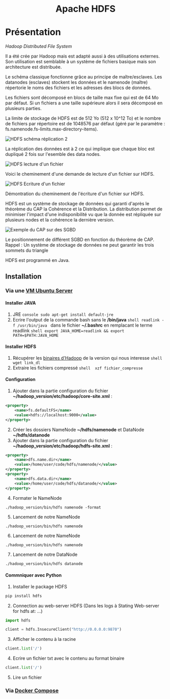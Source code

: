 <h1 align="center">Apache HDFS</h1>

# Présentation

_Hadoop Distributed File System_

Il a été crée par Hadoop mais est adapté aussi à des utilisations externes. Son utilisation est semblable à un système de fichiers basique mais son architecture est distribuée. 

Le schéma classique fonctionne grâce au principe de maître/esclaves. Les datanodes (esclaves) stockent les données et le namenode (maître) répertorie le noms des fichiers et les adresses des blocs de données.

Les fichiers sont décomposé en blocs de taille max fixe qui est de 64 Mo par défaut. Si un fichiers a une taille supérieure alors il sera décomposé en plusieurs parties.

La limite de stockage de HDFS est de 512 Yo (512 x 10^12 To) et le nombre de fichiers par répertoire est de 1048576 par défaut (géré par le paramètre : fs.namenode.fs-limits.max-directory-items).

![HDFS schéma réplication 2](https://user.oc-static.com/upload/2017/08/03/15017750983343_hdfs-architecture.jpeg)

La réplication des données est à 2 ce qui implique que chaque bloc est dupliqué 2 fois sur l'esemble des data nodes.

![HDFS lecture d'un fichier](https://user.oc-static.com/upload/2017/08/03/15017751645123_hdfs-read.jpeg)

Voici le cheminement d'une demande de lecture d'un fichier sur HDFS.

![HDFS Ecriture d'un fichier](https://user.oc-static.com/upload/2017/08/03/15017753323082_hdfs-write.jpeg)

Démontration du cheminement de l'écriture d'un fichier sur HDFS.

HDFS est un système de stockage de données qui garanti d'après le théorème du CAP la Cohérence et la Distribution. La distribution permet de minimiser l'impact d'une indisponibilité vu que la donnée est répliquée sur plusieurs nodes et la cohérence la dernière version.

![Exemple du CAP sur des SGBD](https://user.oc-static.com/upload/2017/08/14/15027166454802_cap.png)

Le positionnement de différent SGBD en fonction du théorème de CAP.
Rappel : Un système de stockage de données ne peut garantir les trois sommets du triangle

HDFS est programmé en Java.


## Installation

### Via une [VM Ubuntu Server](https://hibbard.eu/install-ubuntu-virtual-box/)

#### Installer JAVA 

   1. JRE 
    ```console
    sudo apt-get install default-jre
    ```
   2. Ecrire l'output de la commande bash sans le **/bin/java**
    ```shell
    readlink -f /usr/bin/java
    ```
    dans le fichier **~/.bashrc** en remplacant le terme readlink
    ```shell
    export JAVA_HOME=readlink && export PATH=$PATH:JAVA_HOME
    ```

#### Installer HDFS

   1. Récupérer les [binaires d'Hadoop](https://hadoop.apache.org/releases.html) de la version qui nous interesse
    ```shell 
    wget link_dl
    ```
   2. Extraire les fichiers compressé
    ```shell 
    xzf fichier_compresse
    ```

#### Configuration

1. Ajouter dans la partie configuration du fichier **~/hadoop_version/etc/hadoop/core-site.xml** :
 ```xml
 <property>
     <name>fs.defaultFS</name>
     <value>hdfs://localhost:9000</value>
 </property>
 ```
2. Créer les dossiers NameNode **~/hdfs/namenode** et DataNode **~/hdfs/datanode**
3. Ajouter dans la partie configuration du fichier **~/hadoop_version/etc/hadoop/hdfs-site.xml** :
 ```xml
 <property>
     <name>dfs.name.dir</name>
     <value>/home/user/code/hdfs/namenode/</value>
 </property>
 <property>
     <name>dfs.data.dir</name>
     <value>/home/user/code/hdfs/datanode/</value>
 </property>
 ```
4. Formater le NameNode
 ```shell
 ./hadoop_version/bin/hdfs namenode -format
 ```
5. Lancement de notre NameNode
 ```sh
 ./hadoop_version/bin/hdfs namenode
 ```
6. Lancement de notre NameNode
 ```shell
 ./hadoop_version/bin/hdfs namenode
 ```
7. Lancement de notre DataNode
 ```console
 ./hadoop_version/bin/hdfs datanode
 ```

#### Commniquer avec Python

1. Installer le package HDFS
```bash
pip install hdfs
```
2. Connection au web-server HDFS (Dans les logs à Stating Web-server for hdfs at: ...)
```python
import hdfs

client = hdfs.InsecureClient("http://0.0.0.0:9870")
```
3. Afficher le contenu à la racine
```python
client.list('/')
```
4. Ecrire un fichier txt avec le contenu au format binaire
```python
client.list('/')
```
5. Lire un fichier

### Via [Docker Compose](https://towardsdatascience.com/hdfs-simple-docker-installation-guide-for-data-science-workflow-b3ca764fc94b)